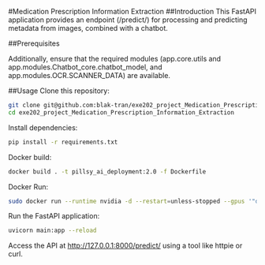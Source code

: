 #Medication Prescription Information Extraction
##Introduction
This FastAPI application provides an endpoint (/predict/) for processing and predicting metadata from images, combined with a chatbot.

##Prerequisites

Additionally, ensure that the required modules (app.core.utils and app.modules.Chatbot_core.chatbot_model, and app.modules.OCR.SCANNER_DATA) are available.

##Usage
Clone this repository:

```bash
git clone git@github.com:blak-tran/exe202_project_Medication_Prescription_Information_Extraction.git
cd exe202_project_Medication_Prescription_Information_Extraction
```

Install dependencies:
```bash
pip install -r requirements.txt
```

Docker build:
```bash
docker build . -t pillsy_ai_deployment:2.0 -f Dockerfile
```
Docker Run:
```bash
sudo docker run --runtime nvidia -d --restart=unless-stopped --gpus '"device=0"' Pillsy_AI_Deployment:2.0
```

Run the FastAPI application:
```bash
uvicorn main:app --reload
```

Access the API at http://127.0.0.1:8000/predict/ using a tool like httpie or curl.

